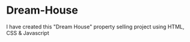 # Dream-House
I have created this "Dream House" property selling project using HTML, CSS &amp; Javascript

